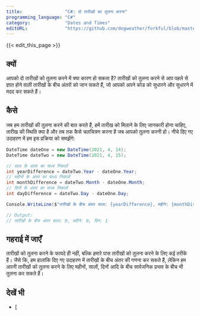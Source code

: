 ```yaml
---
title:                "C#: दो तारीखों का तुलना करना"
programming_language: "C#"
category:             "Dates and Times"
editURL:              "https://github.com/dogweather/forkful/blob/master/content/hi/c-sharp/comparing-two-dates.md"
---
```


{{< edit_this_page >}}

## क्यों

आपको दो तारीखों को तुलना करने में क्या कारण हो सकता है? तारीखों को तुलना करने से आप पहले से ज्ञात होने वाली तारीखों के बीच अंतरों को जान सकते हैं, जो आपको अपने कोड को सुधारने और सुधारने में मदद कर सकते हैं।

## कैसे

जब हम तारीखों की तुलना करने की बात करते हैं, हमें तारीख को मिलाने के लिए जानकारी होना चाहिए, तारीख की स्थिति क्या है और तब तक कैसे चलचित्रण करना है जब आपको तुलना करनी हो। नीचे दिए गए उदाहरण में हम इस प्रक्रिया को समझेंगे:

```C#
DateTime dateOne = new DateTime(2021, 4, 14);
DateTime dateTwo = new DateTime(2021, 4, 15);

// साल के अंतर का माध्य निकालें
int yearDifference = dateTwo.Year - dateOne.Year; 
// महीनों के अंतर का माध्य निकालें
int monthDifference = dateTwo.Month - dateOne.Month;
// दिनों के अंतर का माध्य निकालें
int dayDifference = dateTwo.Day - dateOne.Day;

Console.WriteLine($"तारीखों के बीच अंतर साल: {yearDifference}, महीने: {monthDifference}, दिन: {dayDifference}");

// Output:
// तारीखों के बीच अंतर साल: 0, महीने: 0, दिन: 1
```

## गहराई में जाएँ

तारीखों को तुलना करने के फायदे ही नहीं, बल्कि हमारे पास तारीखों को तुलना करने के लिए कई तरीके हैं। जैसे कि, हम हालांकि दिए गए उदाहरण में तारीखों के बीच अंतर की गणना कर सकते हैं, लेकिन हम अपनी तारीखों को तुलना करने के लिए महीनों, सालों, दिनों आदि के बीच सार्वजनिक प्रभाव के बीच भी तुलना कर सकते हैं।

## देखें भी

- [